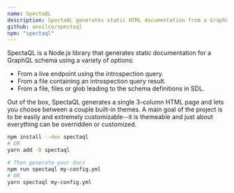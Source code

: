 ```yaml
---
name: SpectaQL
description: SpectaQL generates static HTML documentation from a GraphQL schema.
github: anvilco/spectaql
npm: "spectaql"
---
```


SpectaQL is a Node.js library that generates static documentation for a GraphQL schema using a variety of options:

- From a live endpoint using the introspection query.
- From a file containing an introspection query result.
- From a file, files or glob leading to the schema definitions in SDL.

Out of the box, SpectaQL generates a single 3-column HTML page and lets you choose between a couple built-in themes. A main goal of the project is to be easily and extremely customizable--it is themeable and just about everything can be overridden or customized.

```sh
npm install --dev spectaql
# OR
yarn add -D spectaql

# Then generate your docs
npm run spectaql my-config.yml
# OR
yarn spectaql my-config.yml
```
